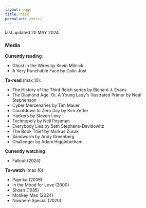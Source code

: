 ```yaml
---
layout: page
title: Misc
permalink: /misc/
---
```


last updated 20 MAY 2024

### Media
**Currently reading**:
- Ghost in the Wires by Kevin Mitnick
- A Very Punchable Face by Colin Jost

**To-read** (max 10):
- The History of the Third Reich series by Richard J. Evans
- The Diamond Age: Or, A Young Lady's Illustrated Primer by Neal Stephenson
- Cyber Mercenaries by Tim Mauer
- Countdown to Zero Day by Kim Zetter
- Hackers by Steven Levy
- Technopoly by Neil Postman
- Everybody Lies by Seth Stephens-Davidowitz
- The Book Thief by Markus Zusak
- Sandworm by Andy Greenberg
- Challenger by Adam Higginbotham

**Currently watching**
- Fallout (2024)

**To-watch** (max 10):
- Paprika (2006)
- In the Mood for Love (2000)
- Shoah (1985)
- Monkey Man (2024)
- Nowhere Special (2020)
